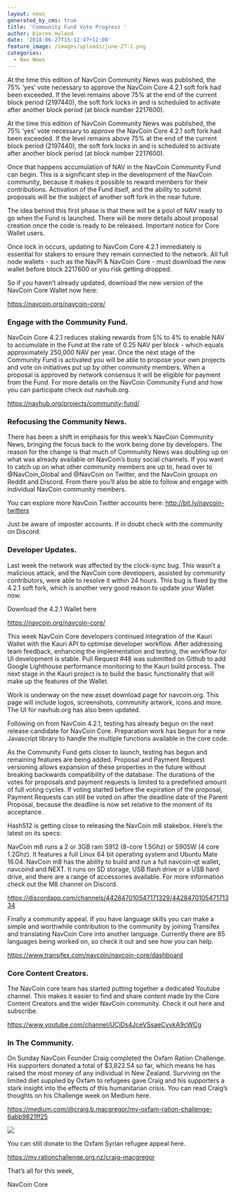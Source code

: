 ```yaml
---
layout: news
generated_by_cms: true
title: 'Community Fund Vote Progress '
author: Kieren Hyland
date: '2018-06-27T15:12:47+12:00'
feature_image: /images/uploads/june-27-1.png
categories:
  - Nav News
---
```

At the time this edition of NavCoin Community News was published, the 75% ‘yes’ vote necessary to approve the NavCoin Core 4.2.1 soft fork had been exceeded. If the level remains above 75% at the end of the current block period (2197440), the soft fork locks in and is scheduled to activate after another block period (at block number 2217600).

At the time this edition of NavCoin Community News was published, the 75% ‘yes’ vote necessary to approve the NavCoin Core 4.2.1 soft fork had been exceeded. If the level remains above 75% at the end of the current block period (2197440), the soft fork locks in and is scheduled to activate after another block period (at block number 2217600).

Once that happens accumulation of NAV in the NavCoin Community Fund can begin. This is a significant step in the development of the NavCoin community, because it makes it possible to reward members for their contributions. Activation of the Fund itself, and the ability to submit proposals will be the subject of another soft fork in the near future.

The idea behind this first phase is that there will be a pool of NAV ready to go when the Fund is launched. There will be more details about proposal creation once the code is ready to be released.
Important notice for Core Wallet users.

Once lock in occurs, updating to NavCoin Core 4.2.1 immediately is essential for stakers to ensure they remain connected to the network. All full node wallets - such as the NavPi & NavCoin Core - must download the new wallet before block 2217600 or you risk getting dropped.

So if you haven’t already updated, download the new version of the NavCoin Core Wallet now here:

<https://navcoin.org/navcoin-core/>

### Engage with the Community Fund.

NavCoin Core 4.2.1 reduces staking rewards from 5% to 4% to enable NAV to accumulate in the Fund at the rate of 0.25 NAV per block - which equals approximately 250,000 NAV per year. Once the next stage of the Community Fund is activated you will be able to propose your own projects and vote on initiatives put up by other community members. When a proposal is approved by network consensus it will be eligible for payment from the Fund. For more details on the NavCoin Community Fund and how you can participate check out navhub.org.

<https://navhub.org/projects/community-fund/>

### Refocusing the Community News.

There has been a shift in emphasis for this week’s NavCoin Community News, bringing the focus back to the work being done by developers. The reason for the change is that much of Community News was doubling up on what was already available on NavCoin’s busy social channels. If you want to catch up on what other community members are up to, head over to @NavCoin_Global and @NavCoin on Twitter, and the NavCoin groups on Reddit and Discord. From there you’ll also be able to follow and engage with individual NavCoin community members. 

You can explore more NavCoin Twitter accounts here: <http://bit.ly/navcoin-twitters>

Just be aware of imposter accounts. If in doubt check with the community on Discord.

### Developer Updates.

Last week the network was affected by the clock-sync bug. This wasn’t a malicious attack, and the NavCoin core developers, assisted by community contributors, were able to resolve it within 24 hours. This bug is fixed by the 4.2.1 soft fork, which is another very good reason to update your Wallet now.

Download the 4.2.1 Wallet here

<https://navcoin.org/navcoin-core/>

This week NavCoin Core developers continued integration of the Kauri Wallet with the Kauri API to optimise developer workflow. After addressing team feedback, enhancing the implementation and testing, the workflow for UI development is stable. Pull Request #48 was submitted on Github to add Google Lighthouse performance monitoring to the Kauri build process. The next stage in the Kauri project is to build the basic functionality that will make up the features of the Wallet.

Work is underway on the new asset download page for navcoin.org. This page will include logos, screenshots, community artwork, icons and more. The UI for navhub.org has also been updated.

Following on from NavCoin 4.2.1, testing has already begun on the next release candidate for NavCoin Core. Preparation work has begun for a new Javascript library to handle the multiple functions available in the core code.

As the Community Fund gets closer to launch, testing has begun and remaining features are being added. Proposal and Payment Request versioning allows expansion of these properties in the future without breaking backwards compatibility of the database. The durations of the votes for proposals and payment requests is limited to a predefined amount of full voting cycles. If voting started before the expiration of the proposal, Payment Requests can still be voted on after the deadline date of the Parent Proposal, because the deadline is now set relative to the moment of its acceptance.

Hash512 is getting close to releasing the NavCoin m8 stakebox. Here’s the latest on its specs:

NavCoin m8 runs a 2 or 3GB ram S912 (8-core 1.5Ghz) or S905W (4 core 1.2Ghz).  It features a full Linux 64 bit operating system and Ubuntu Mate 16.04. NavCoin m8 has the ability to build and run a full navcoin-qt wallet, navcoind and NEXT.  It runs on SD storage, USB flash drive or a USB hard drive, and there are a range of accessories available. For more information check out the M8 channel on Discord.

<https://discordapp.com/channels/442847010547171329/442847010547171334>

Finally a community appeal. If you have language skills you can make a simple and worthwhile contribution to the community by joining Transifex and translating NavCoin Core into another language. Currently there are 85 languages being worked on, so check it out and see how you can help. 

<https://www.transifex.com/navcoin/navcoin-core/dashboard>

### Core Content Creators.

The NavCoin core team has started putting together a dedicated Youtube channel. This makes it easier to find and share content made by the Core Content Creators and the wider NavCoin community. Check it out here and subscribe.

<https://www.youtube.com/channel/UCjDs4JceVSsaeCyvkA9cWCg>

### In The Community.

On Sunday NavCoin Founder Craig completed the Oxfam Ration Challenge. His supporters donated a total of $3,822.54 so far, which means he has raised the most money of any individual in New Zealand. Surviving on the limited diet supplied by Oxfam to refugees gave Craig and his supporters a stark insight into the effects of this humanitarian crisis. You can read Craig’s thoughts on his Challenge week on Medium here.

<https://medium.com/@craig.b.macgregor/my-oxfam-ration-challenge-6abb9821ff25>

![](/images/uploads/35617272_272106980201928_4399424426806870016_n.jpg)

You can still donate to the Oxfam Syrian refugee appeal here.

<https://my.rationchallenge.org.nz/craig-macgregor>

That’s all for this week,

NavCoin Core
